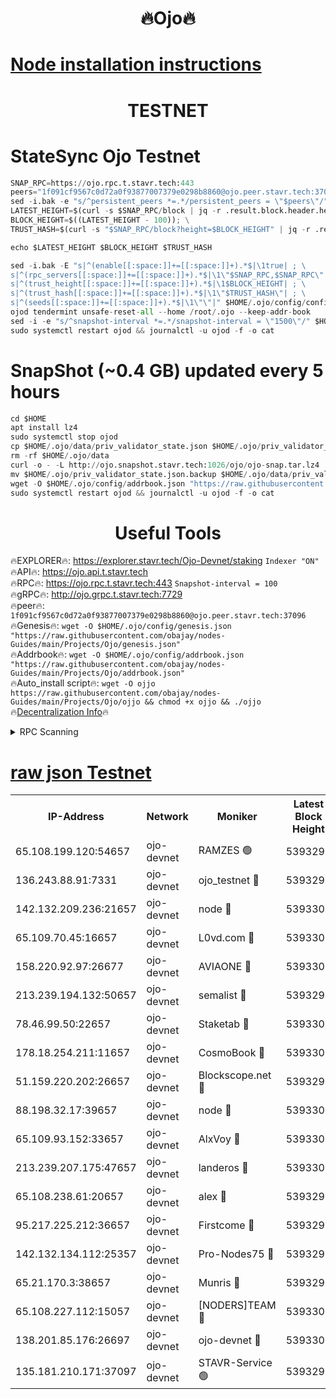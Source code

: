 <h1 align="center"> 🔥Ojo🔥</h1>

[Node installation instructions](https://github.com/obajay/nodes-Guides/tree/main/Projects/Ojo)
=

<h1 align="center"> TESTNET</h1>

# StateSync Ojo Testnet
```python
SNAP_RPC=https://ojo.rpc.t.stavr.tech:443
peers="1f091cf9567c0d72a0f93877007379e0298b8860@ojo.peer.stavr.tech:37096"
sed -i.bak -e "s/^persistent_peers *=.*/persistent_peers = \"$peers\"/" $HOME/.ojo/config/config.toml
LATEST_HEIGHT=$(curl -s $SNAP_RPC/block | jq -r .result.block.header.height); \
BLOCK_HEIGHT=$((LATEST_HEIGHT - 100)); \
TRUST_HASH=$(curl -s "$SNAP_RPC/block?height=$BLOCK_HEIGHT" | jq -r .result.block_id.hash)

echo $LATEST_HEIGHT $BLOCK_HEIGHT $TRUST_HASH

sed -i.bak -E "s|^(enable[[:space:]]+=[[:space:]]+).*$|\1true| ; \
s|^(rpc_servers[[:space:]]+=[[:space:]]+).*$|\1\"$SNAP_RPC,$SNAP_RPC\"| ; \
s|^(trust_height[[:space:]]+=[[:space:]]+).*$|\1$BLOCK_HEIGHT| ; \
s|^(trust_hash[[:space:]]+=[[:space:]]+).*$|\1\"$TRUST_HASH\"| ; \
s|^(seeds[[:space:]]+=[[:space:]]+).*$|\1\"\"|" $HOME/.ojo/config/config.toml
ojod tendermint unsafe-reset-all --home /root/.ojo --keep-addr-book
sed -i -e "s/^snapshot-interval *=.*/snapshot-interval = \"1500\"/" $HOME/.ojo/config/app.toml
sudo systemctl restart ojod && journalctl -u ojod -f -o cat
```
# SnapShot (~0.4 GB) updated every 5 hours
```python
cd $HOME
apt install lz4
sudo systemctl stop ojod
cp $HOME/.ojo/data/priv_validator_state.json $HOME/.ojo/priv_validator_state.json.backup
rm -rf $HOME/.ojo/data
curl -o - -L http://ojo.snapshot.stavr.tech:1026/ojo/ojo-snap.tar.lz4 | lz4 -c -d - | tar -x -C $HOME/.ojo --strip-components 2
mv $HOME/.ojo/priv_validator_state.json.backup $HOME/.ojo/data/priv_validator_state.json
wget -O $HOME/.ojo/config/addrbook.json "https://raw.githubusercontent.com/obajay/nodes-Guides/main/Projects/Ojo/addrbook.json"
sudo systemctl restart ojod && journalctl -u ojod -f -o cat
```
 <h1 align="center"> Useful Tools</h1>

🔥EXPLORER🔥:        https://explorer.stavr.tech/Ojo-Devnet/staking        `Indexer "ON"` \
🔥API🔥:                     https://ojo.api.t.stavr.tech \
🔥RPC🔥:                    https://ojo.rpc.t.stavr.tech:443              `Snapshot-interval = 100` \
🔥gRPC🔥:                  http://ojo.grpc.t.stavr.tech:7729 \
🔥peer🔥:                   `1f091cf9567c0d72a0f93877007379e0298b8860@ojo.peer.stavr.tech:37096` \
🔥Genesis🔥:    ```wget -O $HOME/.ojo/config/genesis.json "https://raw.githubusercontent.com/obajay/nodes-Guides/main/Projects/Ojo/genesis.json"``` \
🔥Addrbook🔥:    ```wget -O $HOME/.ojo/config/addrbook.json "https://raw.githubusercontent.com/obajay/nodes-Guides/main/Projects/Ojo/addrbook.json"``` \
🔥Auto_install script🔥: ```wget -O ojjo https://raw.githubusercontent.com/obajay/nodes-Guides/main/Projects/Ojo/ojjo && chmod +x ojjo && ./ojjo``` \
🔥[Decentralization Info](https://github.com/obajay/StateSync-snapshots/tree/main/Projects/Ojo/Decentralization)🔥



<details>
<summary>RPC Scanning</summary>

<h2 align="center"> We scan nodes in real time every 4 hours. And we provide the final result of RPC endpoints.
We cannot influence the operation of these nodes in any way. </h2>


```python
If Voting Power is higher than 0 --> then the Node is a validator of the network and may be subject to attack and be a potential threat to the chain.
```
```python
We marked such validators with a red symbol
```

</details>

[raw json Testnet](https://rpc-check.ojot.stavr.tech/ojot/rpc-ojot-result.json)
=


<table><tr><th>IP-Address</th><th>Network</th><th>Moniker</th><th>Latest Block Height</th><th>Earliest Block Height</th><th>Catching Up</th><th>Tx Index</th><th>Voting Power</th><th>Scan Time</th></tr><tr><td>65.108.199.120:54657</td><td>ojo-devnet</td><td>RAMZES 🟢</td><td>5393298</td><td>306156</td><td>False</td><td>on</td><td>0</td><td>2024-02-11T21:43:06.607860187UTC</td></tr><tr><td>136.243.88.91:7331</td><td>ojo-devnet</td><td>ojo_testnet 🔴</td><td>5393299</td><td>308845</td><td>False</td><td>on</td><td>1000</td><td>2024-02-11T21:43:12.909372949UTC</td></tr><tr><td>142.132.209.236:21657</td><td>ojo-devnet</td><td>node 🔴</td><td>5393301</td><td>350001</td><td>False</td><td>on</td><td>1999</td><td>2024-02-11T21:43:26.451193234UTC</td></tr><tr><td>65.109.70.45:16657</td><td>ojo-devnet</td><td>L0vd.com 🔴</td><td>5393303</td><td>695918</td><td>False</td><td>off</td><td>998</td><td>2024-02-11T21:43:34.662247845UTC</td></tr><tr><td>158.220.92.97:26677</td><td>ojo-devnet</td><td>AVIAONE 🔴</td><td>5393301</td><td>2754001</td><td>False</td><td>on</td><td>19926</td><td>2024-02-11T21:43:21.428725980UTC</td></tr><tr><td>213.239.194.132:50657</td><td>ojo-devnet</td><td>semalist 🔴</td><td>5393298</td><td>3223522</td><td>False</td><td>on</td><td>21037</td><td>2024-02-11T21:43:06.902677532UTC</td></tr><tr><td>78.46.99.50:22657</td><td>ojo-devnet</td><td>Staketab 🔴</td><td>5393303</td><td>4254801</td><td>False</td><td>on</td><td>1276</td><td>2024-02-11T21:43:34.938938241UTC</td></tr><tr><td>178.18.254.211:11657</td><td>ojo-devnet</td><td>CosmoBook 🔴</td><td>5393302</td><td>4392001</td><td>False</td><td>off</td><td>1047</td><td>2024-02-11T21:43:28.941019368UTC</td></tr><tr><td>51.159.220.202:26657</td><td>ojo-devnet</td><td>Blockscope.net 🔴</td><td>5393298</td><td>4425001</td><td>False</td><td>on</td><td>1878</td><td>2024-02-11T21:43:05.921816723UTC</td></tr><tr><td>88.198.32.17:39657</td><td>ojo-devnet</td><td>node 🔴</td><td>5393302</td><td>4710001</td><td>False</td><td>on</td><td>94915</td><td>2024-02-11T21:43:29.201155221UTC</td></tr><tr><td>65.109.93.152:33657</td><td>ojo-devnet</td><td>AlxVoy 🔴</td><td>5393301</td><td>4943001</td><td>False</td><td>on</td><td>4491415</td><td>2024-02-11T21:43:26.153345197UTC</td></tr><tr><td>213.239.207.175:47657</td><td>ojo-devnet</td><td>landeros 🔴</td><td>5393301</td><td>4967924</td><td>False</td><td>off</td><td>11083</td><td>2024-02-11T21:43:21.687797608UTC</td></tr><tr><td>65.108.238.61:20657</td><td>ojo-devnet</td><td>alex 🔴</td><td>5393298</td><td>5131001</td><td>False</td><td>on</td><td>11359</td><td>2024-02-11T21:43:06.276344970UTC</td></tr><tr><td>95.217.225.212:36657</td><td>ojo-devnet</td><td>Firstcome 🔴</td><td>5393299</td><td>5251946</td><td>False</td><td>on</td><td>13566</td><td>2024-02-11T21:43:12.636077809UTC</td></tr><tr><td>142.132.134.112:25357</td><td>ojo-devnet</td><td>Pro-Nodes75 🔴</td><td>5393299</td><td>5293299</td><td>False</td><td>on</td><td>24651</td><td>2024-02-11T21:43:09.840832923UTC</td></tr><tr><td>65.21.170.3:38657</td><td>ojo-devnet</td><td>Munris 🔴</td><td>5393299</td><td>5293299</td><td>False</td><td>off</td><td>20123</td><td>2024-02-11T21:43:12.235867758UTC</td></tr><tr><td>65.108.227.112:15057</td><td>ojo-devnet</td><td>[NODERS]TEAM 🔴</td><td>5393303</td><td>5293303</td><td>False</td><td>off</td><td>9999</td><td>2024-02-11T21:43:33.978432794UTC</td></tr><tr><td>138.201.85.176:26697</td><td>ojo-devnet</td><td>ojo-devnet 🔴</td><td>5393303</td><td>5293303</td><td>False</td><td>on</td><td>1000024000</td><td>2024-02-11T21:43:34.276211302UTC</td></tr><tr><td>135.181.210.171:37097</td><td>ojo-devnet</td><td>STAVR-Service 🟢</td><td>5393298</td><td>5392001</td><td>False</td><td>on</td><td>0</td><td>2024-02-11T21:43:07.557380587UTC</td></tr></table>
